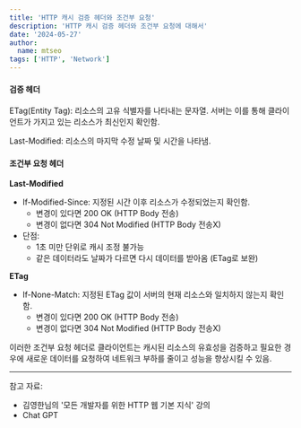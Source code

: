 ```yaml
---
title: 'HTTP 캐시 검증 헤더와 조건부 요청'
description: 'HTTP 캐시 검증 헤더와 조건부 요청에 대해서'
date: '2024-05-27'
author:
  name: mtseo
tags: ['HTTP', 'Network']
---
```


#### 검증 헤더

ETag(Entity Tag): 리소스의 고유 식별자를 나타내는 문자열. 서버는 이를 통해 클라이언트가 가지고 있는 리소스가 최신인지 확인함.

Last-Modified: 리소스의 마지막 수정 날짜 및 시간을 나타냄.

#### 조건부 요청 헤더

**Last-Modified**

- If-Modified-Since: 지정된 시간 이후 리소스가 수정되었는지 확인함.
  - 변경이 있다면 200 OK (HTTP Body 전송)
  - 변경이 없다면 304 Not Modified (HTTP Body 전송X)
- 단점:
  - 1초 미만 단위로 캐시 조정 불가능
  - 같은 데이터라도 날짜가 다르면 다시 데이터를 받아옴 (ETag로 보완)

**ETag**

- If-None-Match: 지정된 ETag 값이 서버의 현재 리소스와 일치하지 않는지 확인함.
  - 변경이 있다면 200 OK (HTTP Body 전송)
  - 변경이 없다면 304 Not Modified (HTTP Body 전송X)

이러한 조건부 요청 헤더로 클라이언트는 캐시된 리소스의 유효성을 검증하고 필요한 경우에 새로운 데이터를 요청하여 네트워크 부하를 줄이고 성능을 향상시킬 수 있음.

---

참고 자료:

- 김영한님의 '모든 개발자를 위한 HTTP 웹 기본 지식' 강의
- Chat GPT

